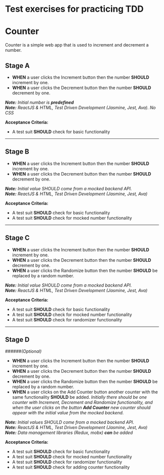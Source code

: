 # Test exercises for practicing TDD



# Counter
Counter is a simple web app that is used to increment and decrement a number.


## Stage A

* **WHEN** a user clicks the Increment button then the number **SHOULD** increment by one.
* **WHEN** a user clicks the Decrement button then the number **SHOULD** decrement by one.


***Note:** Initial number is **predefined***\
***Note:** ReactJS & HTML, Test Driven Development (Jasmine, Jest, Ava). No CSS*

**Acceptance Criteria:**
* A test suit **SHOULD** check for basic functionality


---

## Stage B

* **WHEN** a user clicks the Increment button then the number **SHOULD** increment by one.
* **WHEN** a user clicks the Decrement button then the number **SHOULD** decrement by one.

***Note:** Initial value SHOULD come from a mocked backend API.*\
***Note:** ReactJS & HTML, Test Driven Development (Jasmine, Jest, Ava)*

**Acceptance Criteria:**
* A test suit **SHOULD** check for basic functionality
* A test suit **SHOULD** check for mocked number functionality

---

## Stage C

* **WHEN** a user clicks the Increment button then the number **SHOULD** increment by one.
* **WHEN** a user clicks the Decrement button then the number **SHOULD** decrement by one.
* **WHEN** a user clicks the Randomize button then the number **SHOULD** be replaced by a random number.

***Note:** Initial value SHOULD come from a mocked backend API.*\
***Note:** ReactJS & HTML, Test Driven Development (Jasmine, Jest, Ava)*

**Acceptance Criteria:**
* A test suit **SHOULD** check for basic functionality
* A test suit **SHOULD** check for mocked number functionality
* A test suit **SHOULD** check for randomizer functionality

---

## Stage D
######_(Optional)_

* **WHEN** a user clicks the Increment button then the number **SHOULD** increment by one.
* **WHEN** a user clicks the Decrement button then the number **SHOULD** decrement by one.
* **WHEN** a user clicks the Randomize button then the number **SHOULD** be replaced by a random number.
* **WHEN** a user clicks on the Add Counter button another counter with the same functionality **SHOULD** be added.
_Initially there should be one counter with Increment, Decrement and Randomize functionality, and when the user clicks on the button __Add Counter__ new counter should appear with the initial value from the mocked backend._

***Note:** Initial values SHOULD come from a mocked backend API.*\
***Note:** ReactJS & HTML, Test Driven Development (Jasmine, Jest, Ava)*
***Note:** Data management libraries (Redux, mobx) **can** be added*

**Acceptance Criteria:**
* A test suit **SHOULD** check for basic functionality
* A test suit **SHOULD** check for mocked number functionality
* A test suit **SHOULD** check for randomizer functionality
* A test suit **SHOULD** check for adding counter functionality